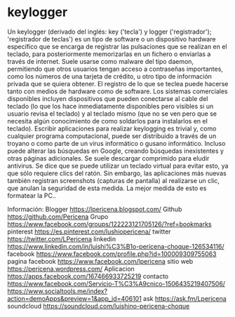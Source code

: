 # keylogger

Un keylogger (derivado del inglés: key ('tecla') y logger ('registrador'); 'registrador de teclas') es un tipo de software o un dispositivo hardware específico que se encarga de registrar las pulsaciones que se realizan en el teclado, para posteriormente memorizarlas en un fichero o enviarlas a través de internet.
Suele usarse como malware del tipo daemon, permitiendo que otros usuarios tengan acceso a contraseñas importantes, como los números de una tarjeta de crédito, u otro tipo de información privada que se quiera obtener.
El registro de lo que se teclea puede hacerse tanto con medios de hardware como de software. Los sistemas comerciales disponibles incluyen dispositivos que pueden conectarse al cable del teclado (lo que los hace inmediatamente disponibles pero visibles si un usuario revisa el teclado) y al teclado mismo (que no se ven pero que se necesita algún conocimiento de como soldarlos para instalarlos en el teclado). Escribir aplicaciones para realizar keylogging es trivial y, como cualquier programa computacional, puede ser distribuido a través de un troyano o como parte de un virus informático o gusano informático. Incluso puede alterar las búsquedas en Google, creando búsquedas inexistentes y otras páginas adicionales. Se suele descargar comprimido para eludir antivirus. Se dice que se puede utilizar un teclado virtual para evitar esto, ya que sólo requiere clics del ratón. Sin embargo, las aplicaciones más nuevas también registran screenshots (capturas de pantalla) al realizarse un clic, que anulan la seguridad de esta medida. La mejor medida de esto es formatear la PC..

Información:
Blogger          https://lpericena.blogspot.com/
Github            https://github.com/Pericena
Grupo            https://www.facebook.com/groups/122223121705126/?ref=bookmarks
pinterest        https://es.pinterest.com/lushiopericena/
twitter             https://twitter.com/LPericena
linkedin          https://www.linkedin.com/in/luishi%C3%B1o-pericena-choque-126534116/
facebook       https://www.facebook.com/profile.php?id=100009309755063
pagina facebook  https://www.facebook.com/lpericena
sitio web        https://pericena.wordpress.com/
Aplicacion     https://apps.facebook.com/167466933725219
contacto        https://www.facebook.com/Servicio-T%C3%A9cnico-1506435219407506/
https://www.socialtools.me/index?action=demoApps&preview=1&app_id=406101
ask      https://ask.fm/Lpericena
soundcloud   https://soundcloud.com/luishino-pericena-choque

